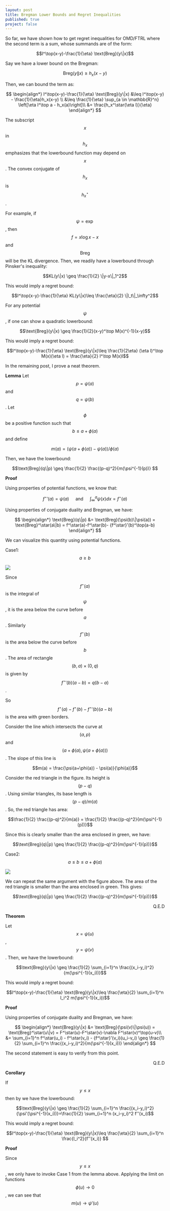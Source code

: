```yaml
---
layout: post
title: Bregman Lower Bounds and Regret Inequalities
published: true
project: false
---
```


So far, we have shown how to get regret inequalities for OMD/FTRL where the second term is a sum, whose summands are of the form:

$$l^\top(x-y)-\frac{1}{\eta} \text{Breg}(y\|x)$$

Say we have a lower bound on the Bregman:

$$\text{Breg}(y\|x) \geq h_x(x-y)$$

Then, we can bound the term as:

$$
\begin{align*}
l^\top(x-y)-\frac{1}{\eta} \text{Breg}(y\|x) &\leq l^\top(x-y) - \frac{1}{\eta}h_x(x-y) \\
&\leq \frac{1}{\eta} \sup_{a \in \mathbb{R}^n} \left[\eta l^\top a - h_x(a)\right]\\
&= \frac{h_x^\star(\eta l)}{\eta}
\end{align*}
$$

The subscript $$x$$ in $$h_x$$ emphasizes that the lowerbound function may depend on $$x$$. The convex conjugate of $$h_x$$ is $$h_x^\star$$.

For example, if $$\psi = \exp$$, then $$f=x\log x-x$$ and $$\text{Breg}$$ will be the KL divergence. Then, we readily have a lowerbound through Pinsker's inequality:

$$KL(y\|x) \geq \frac{1}{2} \|y-x\|_1^2$$

This would imply a regret bound:

$$l^\top(x-y)-\frac{1}{\eta} KL(y\|x)\leq \frac{\eta}{2} \|l_t\|_\infty^2$$

For any potential $$\psi$$, if one can show a quadratic lowerbound:

$$\text{Breg}(y\|x) \geq \frac{1}{2}(x-y)^\top M(x)^{-1}(x-y)$$

This would imply a regret bound:

$$l^\top(x-y)-\frac{1}{\eta} \text{Breg}(y\|x)\leq \frac{1}{2\eta} (\eta l)^\top M(x)(\eta l) = \frac{\eta}{2} l^\top M(x)l$$

In the remaining post, I prove a neat theorem.

**Lemma**
Let $$p=\psi(a)$$ and $$q=\psi(b)$$. Let $$\phi$$ be a positive function such that $$b \leq a+\phi(a)$$ and define

$$m(a) = (\psi(a+\phi(a))-\psi(a))/\phi(a)$$

Then, we have the lowerbound:

$$\text{Breg}(q\|p) \geq \frac{1}{2} \frac{(p-q)^2}{m(\psi^{-1}(p))} $$

**Proof**

Using properties of potential functions, we know that:

$${f^\star}'(a) = \psi(a) \quad \text{ and } \quad \int_{\infty}^a \psi(x) dx = f^\star(a)$$

Using properties of conjugate duality and Bregman, we have:

$$
\begin{align*}
\text{Breg}(q\|p) &= \text{Breg}(\psi(b)\|\psi(a)) = \text{Breg}^\star(a\|b) = f^\star(a)-f^\star(b)- {f^\star}'(b)^\top(a-b)
\end{align*}
$$

We can visualize this quantity using potential functions.

Case1: $$a\geq b$$

![](../images/lowerbound1.png)

Since $$f^\star(a)$$ is the integral of $$\psi$$, it is the area below the curve before $$a$$. Similarly $$f^\star(b)$$ is the area below the curve before $$b$$. The area of rectangle $$(b,a)\times(0,q)$$ is given by $${f^\star}'(b)(a-b) = q(b-a)$$.

So $$f^\star(a) - f^\star(b) - {f^\star}'(b)(a-b)$$ is the area with green borders.

Consider the line which intersects the curve at $$(a,p)$$ and $$(a+\phi(a),\psi(a+\phi(a)))$$. The slope of this line is

$$m(a) = \frac{\psi(a+\phi(a)) - \psi(a)}{\phi(a)}$$

Consider the red triangle in the figure. Its height is $$(p-q)$$. Using similar triangles, its base length is $$(p-q)/m(a)$$. So, the red triangle has area:

$$\frac{1}{2} \frac{(p-q)^2}{m(a)} = \frac{1}{2} \frac{(p-q)^2}{m(\psi^{-1}(p))}$$

Since this is clearly smaller than the area enclosed in green, we have:

$$\text{Breg}(q\|p) \geq \frac{1}{2} \frac{(p-q)^2}{m(\psi^{-1}(p))}$$


Case2: $$a\leq b \leq a+\phi(a)$$

![](../images/lowerbound2.png)

We can repeat the same argument with the figure above. The area of the red triangle is smaller than the area enclosed in green. This gives:

$$\text{Breg}(q\|p) \geq \frac{1}{2} \frac{(p-q)^2}{m(\psi^{-1}(p))}$$

<p style='text-align: right;'> Q.E.D </p>


**Theorem**

Let $$x = \psi(u)$$, $$y=\psi(v)$$. Then, we have the lowerbound:

$$\text{Breg}(y\|x) \geq \frac{1}{2} \sum_{i=1}^n \frac{(x_i-y_i)^2}{m(\psi^{-1}(x_i))}$$

This would imply a regret bound:

$$l^\top(x-y)-\frac{1}{\eta} \text{Breg}(y\|x)\leq  \frac{\eta}{2} \sum_{i=1}^n l_i^2 m(\psi^{-1}(x_i))$$

**Proof**

Using properties of conjugate duality and Bregman, we have:

$$
\begin{align*}
\text{Breg}(y\|x) &= \text{Breg}(\psi(v)\|\psi(u)) = \text{Breg}^\star(u\|v) = F^\star(u)-F^\star(v)-\nabla F^\star(v)^\top(u-v)\\
&= \sum_{i=1}^n f^\star(u_i) - f^\star(v_i) - {f^\star}'(v_i)(u_i-v_i) \geq \frac{1}{2} \sum_{i=1}^n \frac{(x_i-y_i)^2}{m(\psi^{-1}(x_i))}
\end{align*}
$$

The second statement is easy to verify from this point.

<p style='text-align: right;'> Q.E.D </p>

**Corollary**

If $$y\leq x$$ then by we have the lowerbound:

$$\text{Breg}(y\|x) \geq \frac{1}{2} \sum_{i=1}^n \frac{(x_i-y_i)^2}{\psi'(\psi^{-1}(x_i))}=\frac{1}{2} \sum_{i=1}^n (x_i-y_i)^2 f''(x_i)$$

This would imply a regret bound:

$$l^\top(x-y)-\frac{1}{\eta} \text{Breg}(y\|x)\leq  \frac{\eta}{2} \sum_{i=1}^n \frac{l_i^2}{f''(x_i)} $$

**Proof**

Since $$y\leq x$$, we only have to invoke Case 1 from the lemma above. Applying the limit on  functions $$\phi(u) \to 0$$, we can see that $$m(u)\to \psi'(u)$$

